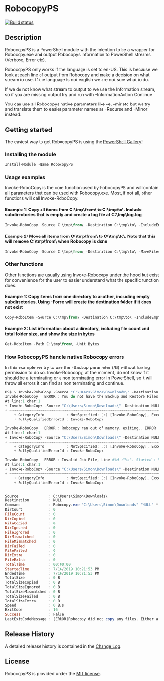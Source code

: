 # RobocopyPS

[![Build status](https://ci.appveyor.com/api/projects/status/2hpug3ow4yv1810a/branch/master?svg=true)](https://ci.appveyor.com/project/sbergwall/robocopyps/branch/master)


## Description

RobocopyPS is a PowerShell module with the intention to be a wrapper for Robocopy.exe and output Robocopys information to PowerShell streams (Verbose, Error etc).

RobocopyPS only works if the language is set to en-US. This is because we look at each line of output from Robocopy and make a decision on what stream to use. If the language is not english we are not sure what to do.

If we do not know what stream to output to we use the Information stream, so if you are missing output try and run with -InformationAction Continue

You can use all Robocopys native parameters like -e, -mir etc but we try and translate them to easier parameter names as -Recurse and -Mirror instead.

## Getting started

The easiest way to get RobocopyPS is using the [PowerShell Gallery](https://powershellgallery.com/packages/RobocopyPS/)!

### Installing the module

``` PowerShell
Install-Module -Name RobocopyPS
```

### Usage examples

Invoke-RoboCopy is the core function used by RobocopyPS and will contain all parameters that can be used with Robocopy.exe. Most, if not all, other functions will call Invoke-RoboCopy.

#### Example 1: Copy all items from C:\tmp\from\ to C:\tmp\to\\. Include subdirectories that is empty and create a log file at C:\tmp\log.log
```` PowerShell
Invoke-RoboCopy -Source C:\tmp\from\ -Destination C:\tmp\to\ -IncludeEmptySubDirectories -LogFile C:\tmp\log.log
````

#### Example 2: Move all items from C:\tmp\from\ to C:\tmp\to\\. Note that this will remove C:\tmp\from\ when Robocopy is done
```` PowerShell
Invoke-RoboCopy -Source C:\tmp\from\ -Destination C:\tmp\to\ -MoveFilesAndDirectories
````

### Other functions

Other functions are usually using Invoke-Robocopy under the hood but exist for convenience for the user to easier understand what the specific function does.

#### Example 1: Copy items from one directory to another, including empty subdirectories. Using -Force will create the destination folder if it does not exist

```` PowerShell
Copy-RoboItem -Source C:\tmp\from\ -Destination C:\tmp\to\ -IncludeEmptySubDirectories -Force
````

#### Example 2: List information about a directory, including file count and total folder size, and show the size in bytes

```` PowerShell
Get-RoboItem -Path C:\tmp\from\ -Unit Bytes
````

### How RobocopyPS handle native Robocopy errors

In this example we try to use the -Backup parameter (/B) without having permission to do so. Invoke-Robocopy, at the moment, do not know if it should be a terminating or a non terminating error in PowerShell, so it will throw all errors it can find as non terminating and continue.

```` PowerShell
PS$ > Invoke-RoboCopy -Source "C:\Users\Simon\Downloads\" -Destination NULL -List -Recurse -Verbose -BackupMode                                                                                                                                                    VERBOSE: Performing the operation "List" on target "NULL from C:\Users\Simon\Downloads\".
Invoke-RoboCopy : ERROR : You do not have the Backup and Restore Files user rights.. *****  You need these to perform Backup copies (/B or /ZB).
At line:1 char:1
+ Invoke-RoboCopy -Source "C:\Users\Simon\Downloads\" -Destination NULL ...
+ ~~~~~~~~~~~~~~~~~~~~~~~~~~~~~~~~~~~~~~~~~~~~~~~~~~~~~~~~~~~~~~~~~~~~~
    + CategoryInfo          : NotSpecified: (:) [Invoke-RoboCopy], Exception
    + FullyQualifiedErrorId : Invoke-RoboCopy

Invoke-RoboCopy : ERROR : Robocopy ran out of memory, exiting.. ERROR : Invalid Parameter #%d : "%s"
At line:1 char:1
+ Invoke-RoboCopy -Source "C:\Users\Simon\Downloads\" -Destination NULL ...
+ ~~~~~~~~~~~~~~~~~~~~~~~~~~~~~~~~~~~~~~~~~~~~~~~~~~~~~~~~~~~~~~~~~~~~~
    + CategoryInfo          : NotSpecified: (:) [Invoke-RoboCopy], Exception
    + FullyQualifiedErrorId : Invoke-RoboCopy

Invoke-RoboCopy : ERROR : Invalid Job File, Line #%d :"%s". Started : %s %s
At line:1 char:1
+ Invoke-RoboCopy -Source "C:\Users\Simon\Downloads\" -Destination NULL ...
+ ~~~~~~~~~~~~~~~~~~~~~~~~~~~~~~~~~~~~~~~~~~~~~~~~~~~~~~~~~~~~~~~~~~~~~
    + CategoryInfo          : NotSpecified: (:) [Invoke-RoboCopy], Exception
    + FullyQualifiedErrorId : Invoke-RoboCopy


Source              : C:\Users\Simon\Downloads\
Destination         : NULL
Command             : Robocopy.exe "C:\Users\Simon\Downloads" "NULL" *.* /r:3 /w:3 /e /b /l /bytes /TEE /np /njh /fp /v /ndl /ts
DirCount            : 0
FileCount           : 0
DirCopied           : 0
FileCopied          : 0
DirIgnored          : 0
FileIgnored         : 0
DirMismatched       : 0
FileMismatched      : 0
DirFailed           : 0
FileFailed          : 0
DirExtra            : 0
FileExtra           : 0
TotalTime           : 00:00:00
StartedTime         : 7/16/2019 10:21:53 PM
EndedTime           : 7/16/2019 10:21:53 PM
TotalSize           : 0 B
TotalSizeCopied     : 0 B
TotalSizeIgnored    : 0 B
TotalSizeMismatched : 0 B
TotalSizeFailed     : 0 B
TotalSizeExtra      : 0 B
Speed               : 0 B/s
ExitCode            : 16
Success             : False
LastExitCodeMessage : [ERROR]Robocopy did not copy any files. Either a usage error or an error due to insufficient access privileges on the source or destination directories.
````

## Release History

A detailed release history is contained in the [Change Log](CHANGELOG.md).

## License

RobocopyPS is provided under the [MIT license](LICENSE.md).